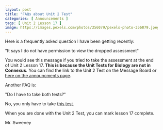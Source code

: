```yaml
---
layout: post
title: "FAQs about Unit 2 Test"
categories: [ Announcements ]
tags: [ Unit 2 Lesson 17 ]
image: https://images.pexels.com/photos/356079/pexels-photo-356079.jpeg?auto=compress&cs=tinysrgb&dpr=2&h=650&w=940
---
```


Here is a frequently asked question I have been getting recently:

"It says I do not have permission to view the dropped assessment"

You would see this message if you tried to take the assessment at the end of Unit 2 Lesson 17. **This is because the Unit Tests for Biology are not in Connexus.** You can find the link to the Unit 2 Test on the Message Board or [here on the announcments page](https://sweeneyscience.github.io/biology-announcements/unit-2-final-test/).

Another FAQ is:

"Do I have to take both tests?"

No, you only have to take [this test](https://sweeneyscience.github.io/biology-announcements/unit-2-final-test/).

When you are done with the Unit 2 Test, you can mark lesson 17 complete.

Mr. Sweeney